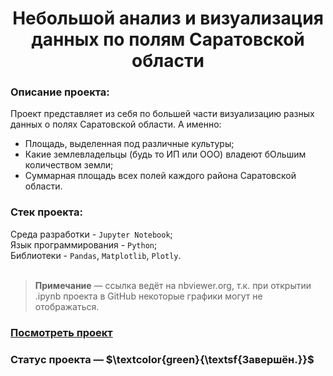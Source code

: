 <h1 align="center">
Небольшой анализ и визуализация данных по полям Саратовской области
</h1>
<h3>Описание проекта:</h3> 

Проект представляет из себя по большей части визуализацию разных данных о полях Саратовской области. А именно:
- Площадь, выделенная под различные культуры;
- Какие землевладельцы (будь то ИП или ООО) владеют бОльшим количеством земли;
- Суммарная площадь всех полей каждого района Саратовской области.


<h3>Стек проекта:</h3>

Среда разработки - `Jupyter Notebook`; <br>
Язык программирования - `Python`; <br>
Библиотеки - `Pandas`, `Matplotlib`, `Plotly`. <br>
<br>


> __Примечание__ — ссылка ведёт на nbviewer.org, т.к. при открытии .ipynb проекта в GitHub некоторые графики могут не отображаться.

### [Посмотреть проект](https://nbviewer.org/github/Fedor-Kirillow/Other_projects/blob/main/%D0%90%D0%BD%D0%B0%D0%BB%D0%B8%D0%B7%20%D0%BF%D0%BE%D0%BB%D0%B5%D0%B9%20%D0%A1%D0%B0%D1%80%D0%B0%D1%82%D0%BE%D0%B2%D1%81%D0%BA%D0%BE%D0%B9%20%D0%BE%D0%B1%D0%BB%D0%B0%D1%81%D1%82%D0%B8/%D0%90%D0%BD%D0%B0%D0%BB%D0%B8%D0%B7%20%D0%BF%D0%BE%D0%BB%D0%B5%D0%B9%20%D0%A1%D0%B0%D1%80%D0%B0%D1%82%D0%BE%D0%B2%D1%81%D0%BA%D0%BE%D0%B9%20%D0%BE%D0%B1%D0%BB%D0%B0%D1%81%D1%82%D0%B8.ipynb)  <br>

<h3>Статус проекта — $\textcolor{green}{\textsf{Завершён.}}$</h3>
